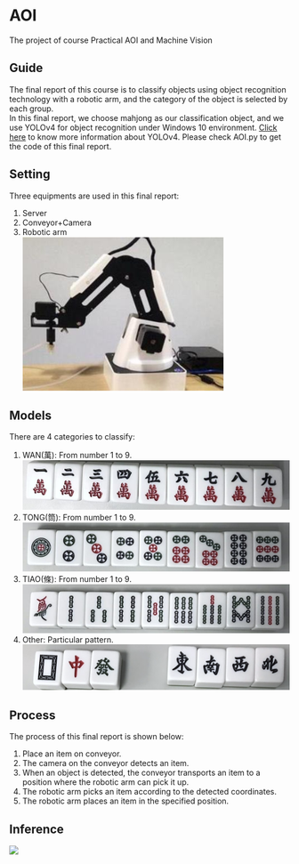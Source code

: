 # AOI
The project of course Practical AOI and Machine Vision
## Guide

The final report of this course is to classify objects using object recognition technology with a robotic arm, and the category of the object is selected by each group.<br>
In this final report, we choose mahjong as our classification object, and we use YOLOv4 for object recognition under Windows 10 environment. [Click here](https://github.com/Tianxiaomo/pytorch-YOLOv4) to know more information about YOLOv4. Please check AOI.py to get the code of this final report.

Setting
---
Three equipments are used in this final report:<br>
1. Server
2. Conveyor+Camera
3. Robotic arm<br>
![](https://github.com/nianjingfeng/AOI/blob/master/image/robot.jpg)

Models
---
There are 4 categories to classify:
1. WAN(萬): From number 1 to 9.![](https://github.com/nianjingfeng/AOI/blob/master/image/wan_data.jpg)
3. TONG(筒): From number 1 to 9.![](https://github.com/nianjingfeng/AOI/blob/master/image/tong_data.jpg)
4. TIAO(條): From number 1 to 9.![](https://github.com/nianjingfeng/AOI/blob/master/image/tiao_data.jpg)
5. Other: Particular pattern.![](https://github.com/nianjingfeng/AOI/blob/master/image/other_data.jpg)

Process
---
The process of this final report is shown below:
1. Place an item on conveyor.
2. The camera on the conveyor detects an item.
3. When an object is detected, the conveyor transports an item to a position where the robotic arm can pick it up.
4. The robotic arm picks an item according to the detected coordinates.
5. The robotic arm places an item in the specified position.

Inference
---
![](https://github.com/nianjingfeng/AOI/blob/master/image/inference_video.gif)
